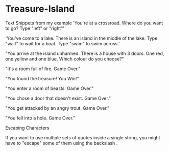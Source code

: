# Treasure-Island
Text Snippets from my example
  'You're at a crossroad. Where do you want to go? Type "left" or "right"'
  
  'You've come to a lake. There is an island in the middle of the lake. Type "wait" to wait for a boat. Type "swim" to swim across.'
  
  "You arrive at the island unharmed. There is a house with 3 doors. One red, one yellow and one blue. Which colour do you choose?"
  
  "It's a room full of fire. Game Over."
  
  "You found the treasure! You Win!"
  
  "You enter a room of beasts. Game Over."
  
  "You chose a door that doesn't exist. Game Over."
  
  "You get attacked by an angry trout. Game Over."
  
  "You fell into a hole. Game Over."
  
Escaping Characters

If you want to use multiple sets of quotes inside a single string, you might have to "escape" some of them using the backslash \.
